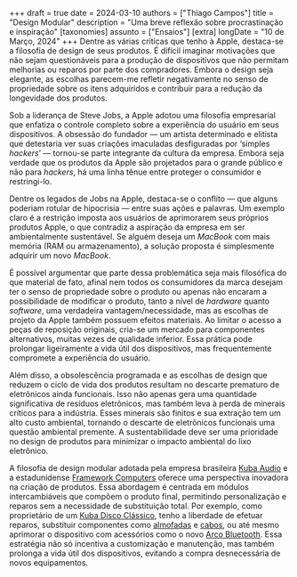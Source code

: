 +++
draft = true
date = 2024-03-10
authors = ["Thiago Campos"]
title = "Design Modular"
description = "Uma breve reflexão sobre procrastinação e inspiração" 
[taxonomies]
assunto = ["Ensaios"]
[extra]
longDate = "10 de Março, 2024"
+++
Dentre as várias críticas que tenho à Apple, destaca-se a filosofia de design de 
seus produtos. É difícil imaginar motivações que não sejam questionáveis para a
produção de dispositivos que não permitam melhorias ou reparos por parte dos 
 compradores. Embora o design seja elegante, as escolhas parecem-me refletir 
 negativamente no senso de propriedade sobre os itens adquiridos e contribuir para
 a redução da longevidade dos produtos.

Sob a liderança de Steve Jobs, a Apple adotou uma filosofia empresarial que enfatiza
o controle completo sobre a experiência do usuário em seus dispositivos. A obsessão 
do fundador — um artista determinado e elitista que detestaria ver suas criações 
imaculadas desfiguradas por ‘simples _hackers_’ — tornou-se parte integrante da 
cultura da empresa. Embora seja verdade que os produtos da Apple são projetados 
para o grande público e não para _hackers_, há uma linha tênue entre proteger o 
consumidor e restringi-lo.

Dentre os legados de Jobs na Apple, destaca-se o conflito — que alguns poderiam 
rotular de hipocrisia — entre suas ações e palavras. Um exemplo claro é a restrição 
imposta aos usuários de aprimorarem seus próprios produtos Apple, o que contradiz 
a aspiração da empresa em ser ambientalmente sustentável. Se alguém deseja um 
_MacBook_ com mais memória (RAM ou armazenamento), a solução proposta é 
simplesmente adquirir um novo _MacBook_.

É possível argumentar que parte dessa problemática seja mais filosófica do que 
material de fato, afinal nem todos os consumidores da marca desejam ter o senso de 
propriedade sobre o produto ou apenas não encaram a possibilidade de modificar o 
produto, tanto a nível de _hardware_ quanto _software_, uma verdadeira 
vantagem/necessidade, mas as escolhas de projeto da Apple também possuem 
efeitos materiais. Ao limitar o acesso a peças de reposição originais, cria-se um 
mercado para componentes alternativos, muitas vezes de qualidade inferior. Essa 
prática pode prolongar ligeiramente a vida útil dos dispositivos, mas frequentemente 
compromete a experiência do usuário.

Além disso, a obsolescência programada e as escolhas de design que reduzem o 
ciclo de vida dos produtos resultam no descarte prematuro de eletrônicos ainda 
funcionais. Isso não apenas gera uma quantidade significativa de resíduos 
eletrônicos, mas também leva à perda de minerais críticos para a indústria. Esses 
minerais são finitos e sua extração tem um alto custo ambiental, tornando o descarte 
de eletrônicos funcionais uma questão ambiental premente. A sustentabilidade deve 
ser uma prioridade no design de produtos para minimizar o impacto ambiental do lixo 
eletrônico.

A filosofia de design modular adotada pela empresa brasileira [Kuba Audio](https://kuba.audio)
e a estadunidense [Framework Computers](https://frame.work) oferece uma perspectiva inovadora na 
criação de produtos. Essa abordagem é centrada em módulos intercambiáveis que 
compõem o produto final, permitindo personalização e reparos sem a necessidade de 
substituição total. Por exemplo, como proprietário de um [Kuba Disco Clássico](https://kuba.audio/products/disco-2-classico), 
tenho a liberdade de efetuar reparos, substituir componentes como [almofadas](https://kuba.audio/products/almofada-xl) e 
[cabos](https://kuba.audio/products/cabo-pro), ou até mesmo aprimorar o dispositivo com acessórios como o novo 
[Arco Bluetooth](https://kuba.audio/products/arco-bluetooth). Essa estratégia não só incentiva a customização e manutenção, 
mas também prolonga a vida útil dos dispositivos, evitando a compra desnecessária 
de novos equipamentos. 
